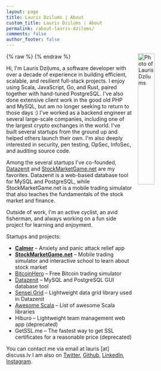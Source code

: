 ```yaml
---
layout: page
title: Lauris Dzilums | About
custom_title: Lauris Dzilums | About
permalink: /about-lauris-dzilums/
comments: false
author_footer: false
---
```


{% raw %}
<a href="/images/lauris_dzilums-lg.png" title="View larger picture"><img src="/images/lauris_dzilums-sm.png" alt="Photo of Lauris Dzilums"
style="float:right;width:30%;max-width:210px;margin-left:15px;"/></a>
{% endraw %}

Hi, I'm Lauris Dziļums, a software developer with over a decade of experience in building efficient, scalable, and resilient full-stack projects. I enjoy using Scala, JavaScript, Go, and Rust, paired together with hand-tuned PostgreSQL. I've also done extensive client work in the good old PHP and MySQL, but am no longer seeking to return to those days :) I've worked as a backend engineer at several large-scale companies, including one of the largest crypto exchanges in the world. I've built several startups from the ground up and helped others launch their own. I'm also deeply interested in security, pen testing, OpSec, InfoSec, and auditing source code.

Among the several startups I've co-founded, [Datazenit](https://datazenit.com/) and [StockMarketGame.net](https://stockmarketgame.net/) are my favorites. Datazenit is a web-based database tool for MySQL and PostgreSQL, while StockMarketGame.net is a mobile trading simulator that also teaches the fundamentals of the stock market and finance.

Outside of work, I'm an active cyclist, an avid fisherman, and always working on a fun side project for learning and enjoyment.

Startups and projects:

* **[Calmer](https://gocalmer.com/)** – Anxiety and panic attack relief app
* **[StockMarketGame.net](https://stockmarketgame.net)** – Mobile trading simulator and interactive school to learn about stock market
* [BitcoinHero](https://bitcoinhero.me) – Free Bitcoin trading simulator
* [Datazenit](http://datazenit.com) – MySQL and PostgreSQL GUI database tool
* [Sensei Grid](https://datazenit.com/static/sensei-grid/examples/index.html) – Lightweight data grid library used in Datazenit
* [Awesome Scala](https://github.com/lauris/awesome-scala) –  List of awesome Scala libraries
* Hiburo – Lightweight team management web app (deprecated)
* GetSSL.me – The fastest way to get SSL certificates for a reasonable price (deprecated)

You can contact me via email at lauris [at] discuss.lv
I am also on
[Twitter](http://twitter.com/lauriswat),
[Github](http://github.com/lauris),
[LinkedIn](https://www.linkedin.com/in/laurisdzilums),
[Instagram](https://www.instagram.com/laurisdzilums/).
